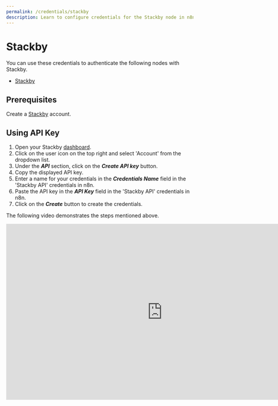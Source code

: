 ```yaml
---
permalink: /credentials/stackby
description: Learn to configure credentials for the Stackby node in n8n
---
```


# Stackby

You can use these credentials to authenticate the following nodes with Stackby.
- [Stackby](../../nodes-library/nodes/Stackby/README.md)

## Prerequisites

Create a [Stackby](https://stackby.com/) account.

## Using API Key

1. Open your Stackby [dashboard](https://stackby.com/dashboard).
2. Click on the user icon on the top right and select 'Account' from the dropdown list.
3. Under the ***API*** section, click on the ***Create API key*** button.
4. Copy the displayed API key.
5. Enter a name for your credentials in the ***Credentials Name*** field in the 'Stackby API' credentials in n8n.
6. Paste the API key in the ***API Key*** field in the 'Stackby API' credentials in n8n.
7. Click on the ***Create*** button to create the credentials.


The following video demonstrates the steps mentioned above.

<div class="video-container">
<iframe width="840" height="472.5" src="https://www.youtube.com/embed/xc_upy6H5r4" frameborder="0" allow="accelerometer; autoplay; clipboard-write; encrypted-media; gyroscope; picture-in-picture" allowfullscreen></iframe>
</div>
